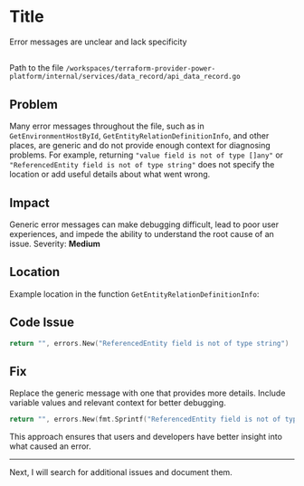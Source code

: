 # Title

Error messages are unclear and lack specificity

##

Path to the file `/workspaces/terraform-provider-power-platform/internal/services/data_record/api_data_record.go`

## Problem

Many error messages throughout the file, such as in `GetEnvironmentHostById`, `GetEntityRelationDefinitionInfo`, and other places, are generic and do not provide enough context for diagnosing problems. For example, returning `"value field is not of type []any"` or `"ReferencedEntity field is not of type string"` does not specify the location or add useful details about what went wrong.

## Impact

Generic error messages can make debugging difficult, lead to poor user experiences, and impede the ability to understand the root cause of an issue. Severity: **Medium**

## Location

Example location in the function `GetEntityRelationDefinitionInfo`:

## Code Issue

```go
return "", errors.New("ReferencedEntity field is not of type string")
```

## Fix

Replace the generic message with one that provides more details. Include variable values and relevant context for better debugging.

```go
return "", errors.New(fmt.Sprintf("ReferencedEntity field is not of type string. RelationLogicalName: %s, EntityLogicalName: %s", relationLogicalName, entityLogicalName))
```

This approach ensures that users and developers have better insight into what caused an error.

---

Next, I will search for additional issues and document them.